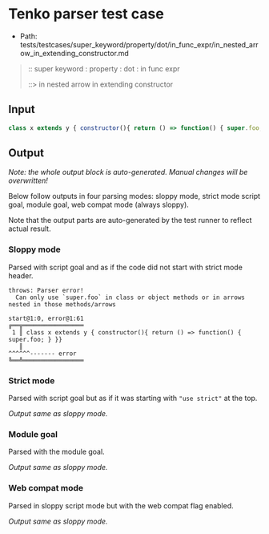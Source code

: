 # Tenko parser test case

- Path: tests/testcases/super_keyword/property/dot/in_func_expr/in_nested_arrow_in_extending_constructor.md

> :: super keyword : property : dot : in func expr
>
> ::> in nested arrow in extending constructor

## Input

`````js
class x extends y { constructor(){ return () => function() { super.foo; } }}
`````

## Output

_Note: the whole output block is auto-generated. Manual changes will be overwritten!_

Below follow outputs in four parsing modes: sloppy mode, strict mode script goal, module goal, web compat mode (always sloppy).

Note that the output parts are auto-generated by the test runner to reflect actual result.

### Sloppy mode

Parsed with script goal and as if the code did not start with strict mode header.

`````
throws: Parser error!
  Can only use `super.foo` in class or object methods or in arrows nested in those methods/arrows

start@1:0, error@1:61
╔══╦═════════════════
 1 ║ class x extends y { constructor(){ return () => function() { super.foo; } }}
   ║                                                              ^^^^^^------- error
╚══╩═════════════════

`````

### Strict mode

Parsed with script goal but as if it was starting with `"use strict"` at the top.

_Output same as sloppy mode._

### Module goal

Parsed with the module goal.

_Output same as sloppy mode._

### Web compat mode

Parsed in sloppy script mode but with the web compat flag enabled.

_Output same as sloppy mode._
